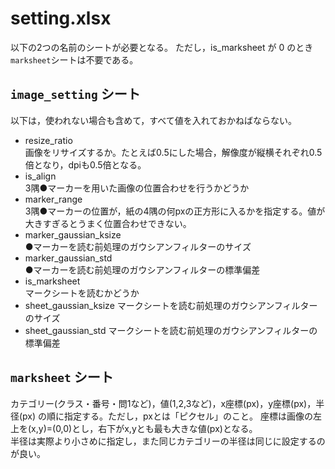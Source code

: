 # setting.xlsx

以下の2つの名前のシートが必要となる。
ただし，is_marksheet が 0 のとき`marksheet`シートは不要である。

## `image_setting` シート

以下は，使われない場合も含めて，すべて値を入れておかねばならない。

- resize_ratio  
画像をリサイズするか。たとえば0.5にした場合，解像度が縦横それぞれ0.5倍となり，dpiも0.5倍となる。
- is_align  
3隅●マーカーを用いた画像の位置合わせを行うかどうか
- marker_range  
3隅●マーカーの位置が，紙の4隅の何pxの正方形に入るかを指定する。値が大きすぎるとうまく位置合わせできない。
- marker_gaussian_ksize  
●マーカーを読む前処理のガウシアンフィルターのサイズ
- marker_gaussian_std  
●マーカーを読む前処理のガウシアンフィルターの標準偏差
- is_marksheet  
マークシートを読むかどうか
- sheet_gaussian_ksize
マークシートを読む前処理のガウシアンフィルターのサイズ
- sheet_gaussian_std
マークシートを読む前処理のガウシアンフィルターの標準偏差


## `marksheet` シート

カテゴリー(クラス・番号・問1など)，値(1,2,3など)，x座標(px)，y座標(px)，半径(px)
の順に指定する。ただし，pxとは「ピクセル」のこと。
座標は画像の左上を(x,y)=(0,0)とし，右下がx,yとも最も大きな値(px)となる。  
半径は実際より小さめに指定し，また同じカテゴリーの半径は同じに設定するのが良い。
